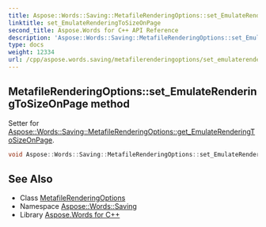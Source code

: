 ```yaml
---
title: Aspose::Words::Saving::MetafileRenderingOptions::set_EmulateRenderingToSizeOnPage method
linktitle: set_EmulateRenderingToSizeOnPage
second_title: Aspose.Words for C++ API Reference
description: 'Aspose::Words::Saving::MetafileRenderingOptions::set_EmulateRenderingToSizeOnPage method. Setter for Aspose::Words::Saving::MetafileRenderingOptions::get_EmulateRenderingToSizeOnPage in C++.'
type: docs
weight: 12334
url: /cpp/aspose.words.saving/metafilerenderingoptions/set_emulaterenderingtosizeonpage/
---
```

## MetafileRenderingOptions::set_EmulateRenderingToSizeOnPage method


Setter for [Aspose::Words::Saving::MetafileRenderingOptions::get_EmulateRenderingToSizeOnPage](../get_emulaterenderingtosizeonpage/).

```cpp
void Aspose::Words::Saving::MetafileRenderingOptions::set_EmulateRenderingToSizeOnPage(bool value)
```

## See Also

* Class [MetafileRenderingOptions](../)
* Namespace [Aspose::Words::Saving](../../)
* Library [Aspose.Words for C++](../../../)
